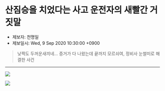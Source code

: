 # 산짐승을 치었다는 사고 운전자의 새빨간 거짓말

* 제보자: 천명일
* 제보일시: Wed, 9 Sep 2020 10:30:00 +0900

> 낮짝도 두꺼운새끼네...  증거가 다 나왔는데  끝까지 모르쇠여, 정비사 눈썰미로 해결한 사건
- - -

![](https://e2nc.github.io/Car_1.jpg)

![](https://e2nc.github.io/Car_2.jpg)
